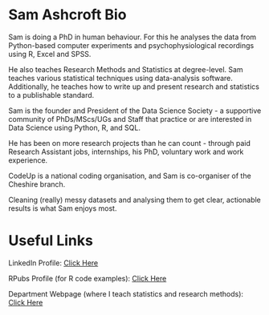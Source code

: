 # Sam Ashcroft Bio
Sam is doing a PhD in human behaviour. For this he analyses the data from Python-based computer experiments and psychophysiological recordings using R, Excel and SPSS.

He also teaches Research Methods and Statistics at degree-level. Sam teaches various statistical techniques using data-analysis software. Additionally, he teaches how to write up and present research and statistics to a publishable standard.

Sam is the founder and President of the Data Science Society - a supportive community of PhDs/MScs/UGs and Staff that practice or are interested in Data Science using Python, R, and SQL.

He has been on more research projects than he can count - through paid Research Assistant jobs, internships, his PhD, voluntary work and work experience.

CodeUp is a national coding organisation, and Sam is co-organiser of the Cheshire branch.

Cleaning (really) messy datasets and analysing them to get clear, actionable results is what Sam enjoys most.

# Useful Links
LinkedIn Profile: [Click Here](www.linkedin.com/in/samashcroft)

RPubs Profile (for R code examples): [Click Here](http://rpubs.com/Ashcroft)

Department Webpage (where I teach statistics and research methods): [Click Here](https://www1.chester.ac.uk/departments/psychology/staff/sam-ashcroft)
